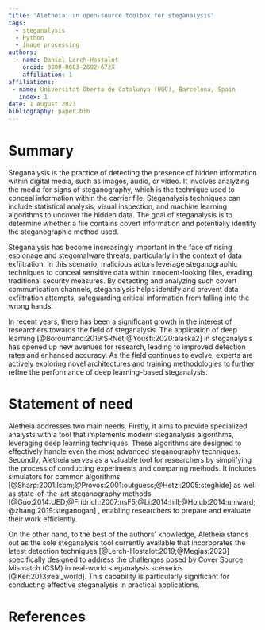 ```yaml
---
title: 'Aletheia: an open-source toolbox for steganalysis'
tags:
  - steganalysis
  - Python
  - image processing
authors:
  - name: Daniel Lerch-Hostalot
    orcid: 0000-0003-2602-672X
    affiliation: 1
affiliations:
 - name: Universitat Oberta de Catalunya (UOC), Barcelona, Spain
   index: 1
date: 1 August 2023
bibliography: paper.bib
---
```


# Summary

Steganalysis is the practice of detecting the presence of hidden information 
within digital media, such as images, audio, or video. It involves analyzing 
the media for signs of steganography, which is the technique used to conceal 
information within the carrier file. Steganalysis techniques can include 
statistical analysis, visual inspection, and machine learning algorithms to 
uncover the hidden data. The goal of steganalysis is to determine whether a 
file contains covert information and potentially identify the steganographic 
method used.

Steganalysis has become increasingly important in the face of rising espionage 
and stegomalware threats, particularly in the context of data exfiltration. 
In this scenario, malicious actors leverage steganographic techniques to 
conceal sensitive data within innocent-looking files, evading traditional 
security measures. By detecting and analyzing such covert communication 
channels, steganalysis helps identify and prevent data exfiltration attempts, 
safeguarding critical information from falling into the wrong hands. 

In recent years, there has been a significant growth in the interest of 
researchers towards the field of steganalysis. The application of deep learning
[@Boroumand:2019:SRNet;@Yousfi:2020:alaska2]
in steganalysis has opened up new avenues for research, 
leading to improved detection rates and enhanced accuracy. As the field 
continues to evolve, experts are actively exploring novel architectures and 
training methodologies to further refine the performance of deep learning-based 
steganalysis.


# Statement of need

Aletheia addresses two main needs. Firstly, it aims to provide 
specialized analysts with a tool that implements modern steganalysis algorithms, 
leveraging deep learning techniques. These algorithms are designed to 
effectively handle even the most advanced steganography techniques. Secondly, 
Aletheia serves as a valuable tool for researchers by simplifying the process 
of conducting experiments and comparing methods. It includes simulators for 
common algorithms 
[@Sharp:2001:lsbm;@Provos:2001:outguess;@Hetzl:2005:steghide]
as well as state-of-the-art steganography methods
[@Guo:2014:UED;@Fridrich:2007:nsF5;@Li:2014:hill;@Holub:2014:uniward;@zhang:2019:steganogan]
, enabling researchers to prepare and evaluate their work efficiently.


On the other hand, to the best of the authors' knowledge, Aletheia stands out 
as the sole steganalysis tool currently available that incorporates the 
latest detection techniques [@Lerch-Hostalot:2019;@Megias:2023]
specifically designed to address the challenges posed by Cover Source Mismatch 
(CSM) in real-world steganalysis scenarios
[@Ker:2013:real_world]. This capability is particularly significant for 
conducting effective steganalysis in practical applications.




# References
